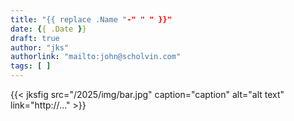 ```yaml
---
title: "{{ replace .Name "-" " " }}"
date: {{ .Date }}
draft: true
author: "jks"
authorlink: "mailto:john@scholvin.com"
tags: [ ]
---
```


{{< jksfig src="/2025/img/bar.jpg" caption="caption" alt="alt text" link="http://..." >}}

<a name="one"></a>
<a name="two"></a>
<a name="three"></a>
<a name="four"></a>
<a name="finve"></a>
<a name="six"></a>
<a name="seven"></a>

